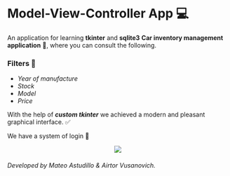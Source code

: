 # Model-View-Controller App 💻
An application for learning **tkinter** and **sqlite3**
**Car inventory management application** 🚗, where you can consult the following. 

### Filters 📃
- _Year of manufacture_
- _Stock_
- _Model_
- _Price_

With the help of **_custom tkinter_** we achieved a modern and pleasant graphical interface. ✅

We have a system of login 👤

<div align="center">
	<img src="https://i.postimg.cc/ZKxmzhzC/GIF.gif">
</div>

###### Developed by Mateo Astudillo & Airtor Vusanovich. 
